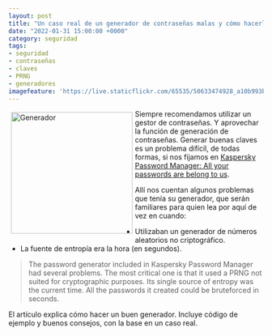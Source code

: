 ```yaml
---
layout: post
title: "Un caso real de un generador de contraseñas malas y cómo hacerlo bien"
date: "2022-01-31 15:00:00 +0000"
category: seguridad
tags:
- seguridad
- contraseñas
- claves
- PRNG
- generadores
imagefeature: 'https://live.staticflickr.com/65535/50633474928_a10b993b6d.jpg'
---
```

<a href="https://www.flickr.com/photos/fernand0/50633474928/" title="Generador "><img src="https://live.staticflickr.com/65535/50633474928_a10b993b6d.jpg" alt="Generador " width="240" style="float:left; margin:5px"></a>
Siempre recomendamos utilizar un gestor de contraseñas. Y aprovechar la función de generación de contraseñas. Generar buenas claves es un problema difícil, de todas formas, si nos fijamos en [Kaspersky Password Manager: All your passwords are belong to us](https://donjon.ledger.com/kaspersky-password-manager/). 

Allí nos cuentan algunos problemas que tenía su generador, que serán familiares para quien lea por aquí de vez en cuando:

* Utilizaban un generador de números aleatorios no criptográfico.
* La fuente de entropía era la hora (en segundos).

> The password generator included in Kaspersky Password Manager had several problems. The most critical one is that it used a PRNG not suited for cryptographic purposes. Its single source of entropy was the current time. All the passwords it created could be bruteforced in seconds.

El artículo explica cómo hacer un buen generador. Incluye código de ejemplo y buenos consejos, con la base en un caso real.
